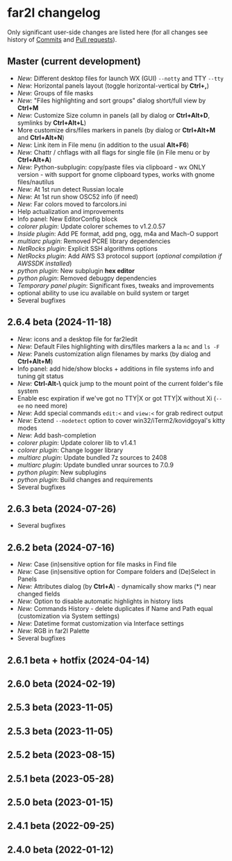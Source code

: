 # far2l changelog

Only significant user-side changes are listed here (for all changes see history of [Commits](https://github.com/elfmz/far2l/commits/master/) and [Pull requests](https://github.com/elfmz/far2l/pulls?q=is%3Apr+is%3Aclosed)).

## Master (current development)
* _New:_ Different desktop files for launch WX (GUI) `--notty` and TTY `--tty`
* _New:_ Horizontal panels layout (toggle horizontal-vertical by **Ctrl+,**)
* _New:_ Groups of file masks
* _New:_ "Files highlighting and sort groups" dialog short/full view by **Ctrl+M**
* _New:_ Customize Size column in panels (all by dialog or **Ctrl+Alt+D**, symlinks by **Ctrl+Alt+L**)
* More customize dirs/files markers in panels (by dialog or **Ctrl+Alt+M** and **Ctrl+Alt+N**)
* _New:_ Link item in File menu (in addition to the usual **Alt+F6**)
* _New:_ Chattr / chflags with all flags for single file (in File menu or by **Ctrl+Alt+A**)
* _New:_ Python-subplugin: copy/paste files via clipboard - wx ONLY version - with support for gnome clipboard types, works with gnome files/nautilus
* _New:_ At 1st run detect Russian locale
* _New:_ At 1st run show OSC52 info (if need)
* _New:_ Far colors moved to farcolors.ini
* Help actualization and improvements
* Info panel: New EditorConfig block
* _colorer plugin_: Update colorer schemes to v1.2.0.57
* _Inside plugin_: Add PE format, add png, ogg, m4a and Mach-O support
* _multiarc plugin_: Removed PCRE library dependencies
* _NetRocks plugin_: Explicit SSH algorithms options
* _NetRocks plugin_: Add AWS S3 protocol support (_optional compilation if AWSSDK installed_)
* _python plugin_: New subplugin **hex editor**
* _python plugin_: Removed debugpy dependencies
* _Temporary panel plugin_: Significant fixes, tweaks and improvements
* optional ability to use icu available on build system or target
* Several bugfixes

## 2.6.4 beta (2024-11-18)
* _New:_ icons and a desktop file for far2ledit
* _New:_ Default Files highlighting with dirs/files markers a la `mc` and `ls -F`
* _New:_ Panels customization align filenames by marks (by dialog and **Ctrl+Alt+M**)
* Info panel: add hide/show blocks + additions in file systems info and tuning git status
* _New:_ **Ctrl-Alt-\\** quick jump to the mount point of the current folder's file system
* Enable esc expiration if we've got no TTY|X or got TTY|X without Xi (`--ee` no need more)
* _New:_ Add special commands `edit:<` and `view:<` for grab redirect output
* _New:_ Extend `--nodetect` option to cover win32/iTerm2/kovidgoyal's kitty modes
* _New:_ Add bash-completion
* _colorer plugin_: Update colorer lib to v1.4.1
* _colorer plugin_: Change logger library
* _multiarc plugin_: Update bundled 7z sources to 2408
* _multiarc plugin_: Update bundled unrar sources to 7.0.9
* _python plugin_: New subplugins
* _python plugin_: Build changes and requirements
* Several bugfixes

## 2.6.3 beta (2024-07-26)
* Several bugfixes

## 2.6.2 beta (2024-07-16)
* _New:_ Case (in)sensitive option for file masks in Find file
* _New:_ Case (in)sensitive option for Compare folders and (De)Select in Panels
* _New:_ Attributes dialog (by **Ctrl+A**) - dynamically show marks (\*) near changed fields
* _New:_ Option to disable automatic highlights in history lists
* _New:_ Commands History - delete duplicates if Name and Path equal (customization via System settings)
* _New:_ Datetime format customization via Interface settings
* _New:_ RGB in far2l Palette
* Several bugfixes

## 2.6.1 beta + hotfix (2024-04-14)
## 2.6.0 beta (2024-02-19)
## 2.5.3 beta (2023-11-05)
## 2.5.3 beta (2023-11-05)
## 2.5.2 beta (2023-08-15)
## 2.5.1 beta (2023-05-28)
## 2.5.0 beta (2023-01-15)
## 2.4.1 beta (2022-09-25)
## 2.4.0 beta (2022-01-12)
